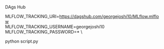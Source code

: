 DAgs Hub

MLFLOW_TRACKING_URI=https://dagshub.com/georgejoshi10/MLflow.mlflow \
MLFLOW_TRACKING_USERNAME=georgejoshi10 \
MLFLOW_TRACKING_PASSWORD=* \

python script.py